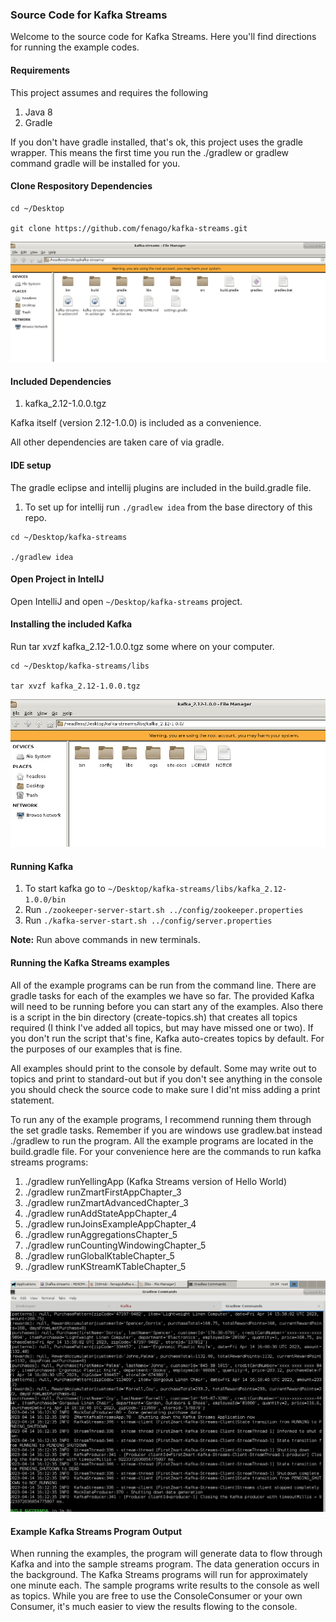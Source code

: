 ### Source Code for Kafka Streams

Welcome to the source code for Kafka Streams.  Here you'll find directions for running the example codes.

#### Requirements
This project assumes and requires the following

1. Java 8
2. Gradle

If you don't have gradle installed, that's ok, this project uses the gradle wrapper.  This means
the first time you run the ./gradlew or gradlew command gradle will be installed for you.

#### Clone Respository Dependencies

```
cd ~/Desktop

git clone https://github.com/fenago/kafka-streams.git
```

![](./images/1.png)


#### Included Dependencies

1. kafka_2.12-1.0.0.tgz


Kafka itself (version 2.12-1.0.0) is included as a convenience. 

All other dependencies are taken care of via gradle.
 
#### IDE setup
The gradle eclipse and intellij plugins are included in the build.gradle file.
 
1. To set up for intellij run `./gradlew idea` from the base directory of this repo.

```
cd ~/Desktop/kafka-streams

./gradlew idea
```

#### Open Project in IntellJ

Open IntelliJ and open `~/Desktop/kafka-streams` project.


#### Installing the included Kafka
Run tar xvzf  kafka_2.12-1.0.0.tgz some where on your computer.

```
cd ~/Desktop/kafka-streams/libs

tar xvzf kafka_2.12-1.0.0.tgz
```

![](./images/2.png)


#### Running Kafka
1. To start kafka go to `~/Desktop/kafka-streams/libs/kafka_2.12-1.0.0/bin`
2. Run `./zookeeper-server-start.sh ../config/zookeeper.properties`
3. Run `./kafka-server-start.sh ../config/server.properties`

**Note:** Run above commands in new terminals.


#### Running the Kafka Streams examples
 
All of the example programs can be run from the command line.  There are gradle
tasks for each of the examples we have so far.  The provided Kafka will need to be running before
you can start any of the examples.  Also there is a script in the bin directory (create-topics.sh) that creates all topics
required (I think I've added all topics, but may have missed one or two).  If you don't run the script that's fine, Kafka auto-creates topics by default.  For the purposes
of our examples that is fine.

All examples should print to the console by default.  Some may write out to topics and print to standard-out
but if you don't see anything in the console you should check the source code to make sure
I did'nt miss adding a print statement.

To run any of the example programs, I recommend running them through the set gradle tasks.  Remember if you are
windows use gradlew.bat instead  ./gradlew to run the program.  All the 
example programs are located in the build.gradle file.  For your convenience here are the commands to run kafka streams programs:

1. ./gradlew runYellingApp (Kafka Streams version of Hello World)
2. ./gradlew runZmartFirstAppChapter_3
3. ./gradlew runZmartAdvancedChapter_3
4. ./gradlew runAddStateAppChapter_4
5. ./gradlew runJoinsExampleAppChapter_4
6. ./gradlew runAggregationsChapter_5
7. ./gradlew runCountingWindowingChapter_5
8. ./gradlew runGlobalKtableChapter_5
9. ./gradlew runKStreamKTableChapter_5

![](./images/3.png)


#### Example Kafka Streams Program Output
When running the examples, the program will generate data to flow through Kafka and into the sample
streams program.  The data generation occurs in the background.  The Kafka Streams programs will run for 
approximately one minute each.  The sample programs write results to the console as well as topics.  While you
are free to use the ConsoleConsumer or your own Consumer, it's much easier to view the results flowing to the console.